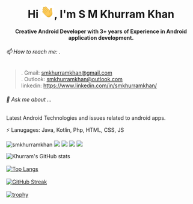 <div align="center">
<h1 align="center">Hi <img width="35" src="https://github.com/1999AZZAR/1999AZZAR/blob/main/resources/img/waving.gif">, I'm S M Khurram Khan</h1>
<h4 align="center">
Creative Android Developer with 3+ years of Experience in Android application development.</br></h4>


</div>




######  📫 How to reach me: .
>. Gmail: smkhurramkhan@gmail.com </br>
>. Outlook: smkhurramkhan@outlook.com </br>
> linkedin: https://www.linkedin.com/in/smkhurramkhan/
 
 ######  💬 Ask me about ...
 Latest Android Technologies and issues related to android apps. 
 
 ⚡ Lanugages: Java, Kotlin, Php, HTML, CSS, JS
 
 
   <p>
 <img src="https://komarev.com/ghpvc/?username=smkhurramkhan&label=Profile%20views&color=0e75b6&style=plastic" alt="smkhurramkhan" /> 
    <img src="https://views.whatilearened.today/views/github/smkhurramkhan/views.svg"/>
    <a href="https://github.com/smkhurramkhan/"><img src="https://img.shields.io/github/followers/smkhurramkhan?color=%234CC61E&label=GitHub%20Followers%20%3A"/></a>
    <a href="https://github.com/smkhurramkhan?tab=repositories"><img src="https://badges.frapsoft.com/os/v2/open-source.svg?v=103"/></a>
    <a href="mailto:smkhurramkhan@gmail.com?subject=[GitHub]%20🔥%20Ask%20me%20anything&body=Hello%20Khurram%2C%0A%0AI am%20sending%20you%20this%20mail%20after%20seeing%20your%20GitHub profile%20to..."><img src="https://img.shields.io/badge/Ask%20me-anything-1abc9c.svg"/></a>
  </p>
  
 
 ![Khurram's GitHub stats](https://github-readme-stats.vercel.app/api?username=smkhurramkhan&count_private=true&show_icons=true&theme=radical)
</br></br>
[![Top Langs](https://github-readme-stats.vercel.app/api/top-langs/?username=smkhurramkhan&layout=compact&theme=radical)](https://github.com/smkhurramkhan/github-readme-stats)
</br> </br>
[![GitHub Streak](https://github-readme-streak-stats.herokuapp.com/?user=smkhurramkhan&theme=radical)](https://git.io/streak-stats) </br></br>
[![trophy](https://github-profile-trophy.vercel.app/?username=smkhurramkhan&theme=radical)](https://github.com/ryo-ma/github-profile-trophy)


<!--
**smkhurramkhan/smkhurramkhan** is a ✨ _special_ ✨ repository because its `README.md` (this file) appears on your GitHub profile.

Here are some ideas to get you started:

- 🔭 I’m currently working on ...
- 🌱 I’m currently learning ...
- 👯 I’m looking to collaborate on ...
- 🤔 I’m looking for help with ...
- 💬 Ask me about ...
-..
- 😄 Pronouns: ...
- ⚡ Fun fact: ...
-->
